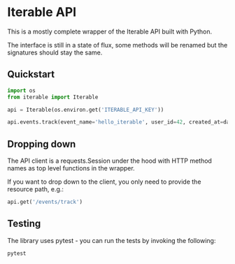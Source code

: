 # Iterable API

This is a mostly complete wrapper of the Iterable API built with Python.

The interface is still in a state of flux, some methods will be renamed but the signatures should stay the same.

## Quickstart

```py
import os
from iterable import Iterable

api = Iterable(os.environ.get('ITERABLE_API_KEY'))

api.events.track(event_name='hello_iterable', user_id=42, created_at=datetime.now().to_timestamp())
```

## Dropping down

The API client is a requests.Session under the hood with HTTP method names as top level functions in the wrapper.

If you want to drop down to the client, you only need to provide the resource path, e.g.:

```py
api.get('/events/track')
```

## Testing

The library uses pytest - you can run the tests by invoking the following:

```py
pytest 
```
